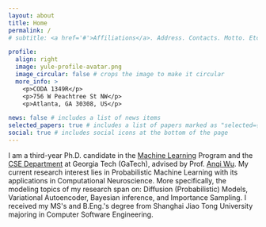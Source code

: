 ```yaml
---
layout: about
title: Home
permalink: /
# subtitle: <a href='#'>Affiliations</a>. Address. Contacts. Motto. Etc.

profile:
  align: right
  image: yule-profile-avatar.png
  image_circular: false # crops the image to make it circular
  more_info: >
    <p>CODA 1349R</p>
    <p>756 W Peachtree St NW</p>
    <p>Atlanta, GA 30308, US</p>

news: false # includes a list of news items
selected_papers: true # includes a list of papers marked as "selected={true}"
social: true # includes social icons at the bottom of the page
---
```


I am a third-year Ph.D. candidate in the [Machine Learning](https://ml.gatech.edu/) Program and the [CSE Department](https://cse.gatech.edu/) at Georgia Tech (GaTech), advised by Prof. [Anqi Wu](https://sites.google.com/site/anqiwuresearch). My current research interest lies in Probabilistic Machine Learning with its applications in Computational Neuroscience. More specifically, the modeling topics of my research span on: Diffusion (Probabilistic) Models, Variational Autoencoder, Bayesian inference, and Importance Sampling. I received my MS's and B.Eng.'s degree from Shanghai Jiao Tong University majoring in Computer Software Engineering.
